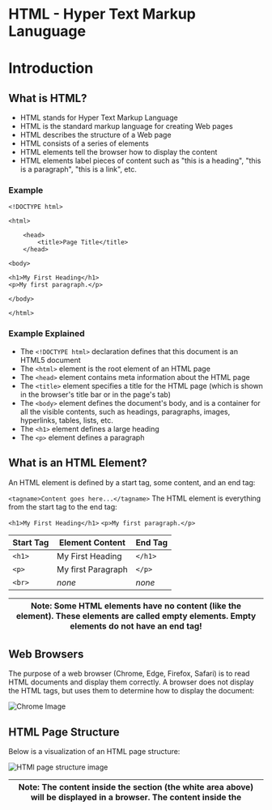 <h1> HTML - Hyper Text Markup Lanuguage </h1>

# Introduction

## What is HTML?

- HTML stands for Hyper Text Markup Language
- HTML is the standard markup language for creating Web pages
- HTML describes the structure of a Web page
- HTML consists of a series of elements
- HTML elements tell the browser how to display the content
- HTML elements label pieces of content such as "this is a heading", "this is a paragraph", "this is a link", etc.

### Example

``` 
<!DOCTYPE html>

<html>

    <head>
        <title>Page Title</title>
    </head>

<body>

<h1>My First Heading</h1>
<p>My first paragraph.</p>

</body>

</html>
 ```

### Example Explained

- The `<!DOCTYPE html>` declaration defines that this document is an HTML5 document
- The `<html>` element is the root element of an HTML page
- The `<head>` element contains meta information about the HTML page
- The `<title>` element specifies a title for the HTML page (which is shown in the browser's title bar or in the page's tab)
- The `<body>` element defines the document's body, and is a container for all the visible contents, such as headings, paragraphs, images, hyperlinks, tables, lists, etc.
- The `<h1>` element defines a large heading
- The `<p>` element defines a paragraph

## What is an HTML Element?
An HTML element is defined by a start tag, some content, and an end tag:

` <tagname>Content goes here...</tagname> `
The HTML element is everything from the start tag to the end tag:

` <h1>My First Heading</h1> `
` <p>My first paragraph.</p> `

| **Start Tag**  | **Element Content** | **End Tag** |
| -------------- | ------------------- | ----------- | 
| `<h1>` | My First Heading | `</h1>` |
| `<p>` | My first Paragraph | `</p>` |
| `<br>` | _none_ | _none_ |

| **Note:** Some HTML elements have no content (like the <br> element). These elements are called empty elements. Empty elements do not have an end tag! |
| ---------------------------------------------------------------------------------------------- |

## Web Browsers

The purpose of a web browser (Chrome, Edge, Firefox, Safari) is to read HTML documents and display them correctly.
A browser does not display the HTML tags, but uses them to determine how to display the document:

<img src="https://www.w3schools.com/html/img_chrome.png"
        alt="Chrome Image">

## HTML Page Structure

Below is a visualization of an HTML page structure:

<img src="https://slideplayer.com/slide/12828012/78/images/9/HTML+Page+Structure+Below+is+a+visualization+of+an+HTML+page+structure%3A.jpg"
        alt="HTMl page structure image">

| **Note:** The content inside the <body> section (the white area above) will be displayed in a browser. The content inside the <title> element will be shown in the browser's title bar or in the page's tab. |
| ---------------------------------------------------------------------------------------------- |


### HTML History

Since the early days of the World Wide Web, there have been many versions of HTML:

| **Year** | **Version** |
| ---- | -------------------------------------- |
| 1989 | Tim Berners-Lee invented www |
| 1991 | Tim Berners-Lee invented HTML |
| 1993 | Dave Raggett drafted HTML+ |
| 1995 | HTML Working Group defined HTML 2.0 |
| 1997 | W3C Recommendation: HTML 3.2 |
| 1999 | W3C Recommendation: HTML 4.01 |
| 2000 | W3C Recommendation: XHTML 1.0 |
| 2008 | WHATWG HTML5 First Public Draft |
| 2012 | WHATWG HTML5 Living Standard |
| 2014 | W3C Recommendation: HTML5 |
| 2016 | W3C Candidate Recommendation: HTML 5.1 |
| 2017 | W3C Recommendation: HTML5.1 2nd Edition |
| 2017 | W3C Recommendation: HTML5.2 |

---

# HTML editors

### Learn HTML Using Notepad or TextEdit

Web pages can be created and modified by using professional HTML editors.

However, for learning HTML we recommend a simple text editor like Notepad (PC) or TextEdit (Mac).

**Following are a few html editors that I suggest using :**

- Atom
- Notepad++
- Sublime Text
- Visual Studio Code
 
Follow the steps below to create your first web page with Notepad or TextEdit.

## Step 1: Open Notepad (PC)

**Windows 8 or later:**

Open the **Start Screen** (the window symbol at the bottom left on your screen). Type **Notepad**.

**Windows 7 or earlier:**

Open **Start > Programs > Accessories > Notepad**

## Step 1: Open TextEdit (Mac)

Open **Finder > Applications > TextEdit**

Also change some preferences to get the application to save files correctly. In **Preferences > Format >** choose **"Plain Text"**

Then under "Open and Save", check the box that says "Display HTML files as HTML code instead of formatted text".

**Then open a new document to place the code.**

## Step 2: Write Some HTML

Write or copy the following HTML code into Notepad:

```
<!DOCTYPE html>
<html>
<body>

<h1>My First Heading</h1>

<p>My first paragraph.</p>

</body>
</html>
```

<img src="https://www.w3schools.com/html/img_notepad.png"
        alt="Notepad Image">

## Step 3: Save the HTML Page

Save the file on your computer. Select **File > Save** as in the Notepad menu.

Name the file "**index.html**" and set the encoding to **UTF-8** (which is the preferred encoding for HTML files).

<img src="https://www.w3schools.com/html/img_saveas.png"
        alt="Notepad Image">

| **Tip:** You can use either .htm or .html as file extension. There is no difference, it is up to you. |
| ----------------------------------------------------------------------------------------------------- |

## Step 4: View the HTML Page in Your Browser

Open the saved HTML file in your favorite browser (double click on the file, or right-click - and choose "Open with").

The result will look much like this:

<img src="https://www.w3schools.com/html/img_chrome.png"
        alt="Result Image">

---

# Basics

### HTML Documents

All HTML documents must start with a document type declaration: `<!DOCTYPE html>`.

The HTML document itself begins with `<html>` and ends with `</html>`.

The visible part of the HTML document is between `<body>` and `</body>`.

### The <!DOCTYPE> Declaration

The `<!DOCTYPE>` declaration represents the document type, and helps browsers to display web pages correctly.

It must only appear once, at the top of the page (before any HTML tags).

The `<!DOCTYPE>` declaration is not case sensitive.

### HTML Headings

HTML headings are defined with the `<h1>` to `<h6>` tags.

`<h1>` defines the most important heading. `<h6>` defines the least important heading.

### HTML Paragraphs

HTML paragraphs are defined with the `<p>` tag

### HTML Links

HTML links are defined with the `<a>` tag.

### HTML Images

HTML images are defined with the `<img>` tag.

The source file `(src)`, alternative text `(alt)`, width, and height are provided as attributes

#### How to View HTML Source?

Have you ever seen a Web page and wondered "Hey! How did they do that?"

##### View HTML Source Code:

Right-click in an HTML page and select "View Page Source" (in Chrome) or "View Source" (in Edge), or similar in other browsers. This will open a window containing the HTML source code of the page.

##### Inspect an HTML Element:

Right-click on an element (or a blank area), and choose "Inspect" or "Inspect Element" to see what elements are made up of (you will see both the HTML and the CSS). You can also edit the HTML or CSS on-the-fly in the Elements or Styles panel